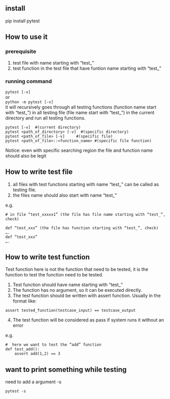 ## install
pip install pytest

## How to use it
###	prerequisite
1.	test file with name starting with “test_”
2.	test function in the test file that have funtion name starting with “test_”

### running command 
``` pytest [-v] ``` </br>
or </br>
``` python -m pytest [-v] ``` </br>
it will recursively goes through all testing functions (function name start with “test_”) in all testing file (file name start with “test_”) in the current directory and run all testing functions. 

```
pytest [-v]  #(current directory)
pytest <path_of_directory> [-v]  #(specific directory)
pytest <path_of_file> [-v]     #(specific file)
pytest <path_of_file>::<function_name> #(specific file function)
```
Notice: even with specific searching region the file and function name should also be legit 

## How to write test file
1.	all files with test functions starting with name “test_” can be called as testing file.
2.	the files name should also start with name “test_”

e.g.
```
# in file “test_xxxxx1” (the file has file name starting with “test_”, check)

def “test_xxx” (the file has function starting with “test_”, check)
….
def “test_xxx” 
….
```

## How to write test function
Test function here is not the function that need to be tested, it is the function to test the function need to be tested.
1.	Test function should have name starting with “test_”
2.	The function has no argument, so it can be executed directly.
3.	The test function should be written with assert function. Usually in the format like: 
``` 
assert tested_function(testcase_input) == testcase_output 
```
4.	The test function will be considered as pass if system runs it without an error
  
e.g.
```
#  here we want to test the “add” function
def test_add():
	assert add(1,2) == 3
```

## want to print something while testing
need to add a argument -s
``` 
pytest -s
```
